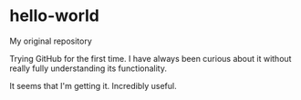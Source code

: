 # hello-world
My original repository

Trying GitHub for the first time.
I have always been curious about it without really fully understanding its functionality.

It seems that I'm getting it. Incredibly useful.
